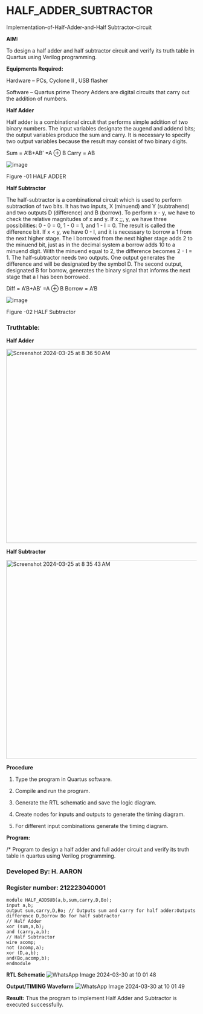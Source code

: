 # HALF_ADDER_SUBTRACTOR

Implementation-of-Half-Adder-and-Half Subtractor-circuit

**AIM:**

To design a half adder and half subtractor circuit and verify its truth table in Quartus using Verilog programming.

**Equipments Required:**

Hardware – PCs, Cyclone II , USB flasher 

Software – Quartus prime Theory Adders are digital circuits that carry out the addition of numbers.

**Half Adder**

Half adder is a combinational circuit that performs simple addition of two binary numbers. The input variables designate the augend and addend bits; the output variables produce the sum and carry. It is necessary to specify two output variables because the result may consist of two binary digits.

Sum = A’B+AB’ =A ⊕ B Carry = AB

![image](https://github.com/naavaneetha/HALF_ADDER_SUBTRACTOR/assets/154305477/bd4a0b2c-cdbc-4184-ab08-81578f121e1f)

Figure -01 HALF ADDER

**Half Subtractor**

The half-subtractor is a combinational circuit which is used to perform subtraction of two bits. It has two inputs, X (minuend) and Y (subtrahend) and two outputs D (difference) and B (borrow). To perform x - y, we have to check the relative magnitudes of x and y. If x ;;, y, we have three possibilities: 0 - 0 = 0, 1 - 0 = 1, and 1 - I = 0. The result is called the difference bit. If x < y, we have 0 - I, and it is necessary to borrow a 1 from the next higher stage. The I borrowed from the next higher stage adds 2 to the minuend bit, just as in the decimal system a borrow adds 10 to a minuend digit. With the minuend equal to 2, the difference becomes 2 - I = 1. The half-subtractor needs two outputs. One output generates the difference and will be designated by the symbol D. The second output, designated B for borrow, generates the binary signal that informs the next stage that a I has been borrowed. 

Diff = A’B+AB’ =A ⊕ B
Borrow = A’B

 ![image](https://github.com/naavaneetha/HALF_ADDER_SUBTRACTOR/assets/154305477/d76b099c-513f-4e7c-843a-e2fd028a531a)

Figure -02 HALF Subtractor

### Truthtable:
**Half Adder**

<img width="514" alt="Screenshot 2024-03-25 at 8 36 50 AM" src="https://github.com/aaron-h-2k5/HALF_ADDER_SUBTRACTOR/assets/144250957/2ffbdfa5-8db2-42a5-9daf-67c88e98ec7a">

**Half Subtractor**

<img width="527" alt="Screenshot 2024-03-25 at 8 35 43 AM" src="https://github.com/aaron-h-2k5/HALF_ADDER_SUBTRACTOR/assets/144250957/25e9d851-0bab-4f51-8733-38fa1ec6c52c">

**Procedure**

1.	Type the program in Quartus software.

2.	Compile and run the program.

3.	Generate the RTL schematic and save the logic diagram.

4.	Create nodes for inputs and outputs to generate the timing diagram.

5.	For different input combinations generate the timing diagram.


**Program:**

/* Program to design a half adder and full adder circuit and verify its truth table in quartus using Verilog programming.

### Developed By: H. AARON
### Register number: 212223040001
```
module HALF_ADDSUB(a,b,sum,carry,D,Bo);
input a,b;
output sum,carry,D,Bo; // Outputs sum and carry for half adder:Outputs difference D,Borrow Bo for half subtractor
// Half Adder
xor (sum,a,b);
and (carry,a,b);
// Half Subtractor
wire acomp;
not (acomp,a);
xor (D,a,b);
and(Bo,acomp,b);
endmodule

```

**RTL Schematic**
![WhatsApp Image 2024-03-30 at 10 01 48](https://github.com/aaron-h-2k5/HALF_ADDER_SUBTRACTOR/assets/144250957/609b5028-a229-48f4-bd03-4dbe6ee81de8)

**Output/TIMING Waveform**
![WhatsApp Image 2024-03-30 at 10 01 49](https://github.com/aaron-h-2k5/HALF_ADDER_SUBTRACTOR/assets/144250957/68286380-b3e7-4505-aeb0-88541b4bde3c)

**Result:**
Thus the program to implement Half Adder and Subtractor is executed successfully.
